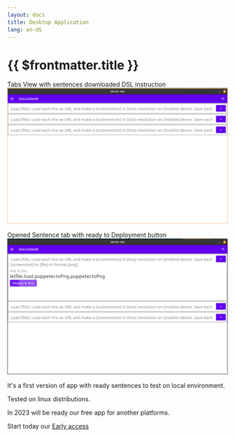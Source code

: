 ```yaml
---
layout: docs
title: Desktop Application
lang: en-US
---
```


# {{ $frontmatter.title }}
Tabs View with sentences downloaded DSL instruction 
![dialogware-tabs.png](/img/dialogware-tabs.png)

Opened Sentence tab with ready to Deployment button 
![dialogware-opened-tab.png](/img/dialogware-opened-tab.png)

It's a first version of app with ready sentences to test on local environment.

Tested on linux distributions.

In 2023 will be ready our free app for another platforms.

Start today our [Early access](/app/access.html)


